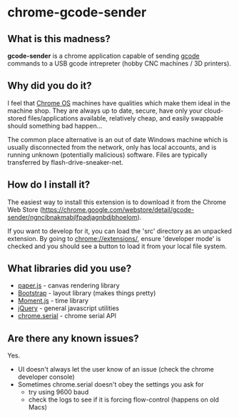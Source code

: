 chrome-gcode-sender
===================

What is this madness?
---------------------
**gcode-sender** is a chrome application capable of sending [gcode](http://en.wikipedia.org/wiki/Gcode) commands to a USB gcode intrepreter (hobby CNC machines / 3D printers).


Why did you do it?
------------------
I feel that [Chrome OS](http://en.wikipedia.org/wiki/Chrome_OS) machines have qualities which make them ideal in the machine shop. They are always up to date, secure, have only your cloud-stored files/applications available, relatively cheap, and easily swappable should something bad happen...

The common place alternative is an out of date Windows machine which is usually disconnected from the network, only has local accounts, and is running unknown (potentially malicious) software. Files are typically transferred by flash-drive-sneaker-net.


How do I install it?
--------------------
The easiest way to install this extension is to download it from the Chrome Web Store (<https://chrome.google.com/webstore/detail/gcode-sender/ngncibnakmabjlfpadjagnbdjbhoelom>).

If you want to develop for it, you can load the 'src' directory as an unpacked extension. By going to <chrome://extensions/>, ensure 'developer mode' is checked and you should see a button to load it from your local file system.


What libraries did you use?
---------------------------
* [paper.js](http://paperjs.org/) - canvas rendering library
* [Bootstrap](http://getbootstrap.com/) - layout library (makes things pretty)
* [Moment.js](http://momentjs.com/) - time library
* [jQuery](http://jquery.com/) - general javascript utilities
* [chrome.serial](http://developer.chrome.com/apps/serial.html) - chrome serial API


Are there any known issues?
---------------------------
Yes.
* UI doesn't always let the user know of an issue (check the chrome developer console)
* Sometimes chrome.serial doesn't obey the settings you ask for
  * try using 9600 baud
  * check the logs to see if it is forcing flow-control (happens on old Macs)
